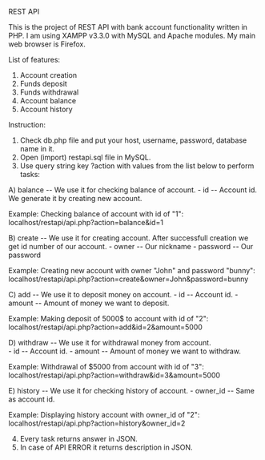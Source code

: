 REST API 

This is the project of REST API with bank account functionality written in PHP. 
I am using XAMPP v3.3.0 with MySQL and Apache modules. My main web browser is Firefox.


List of features: 

1. Account creation
2. Funds deposit 
3. Funds withdrawal
4. Account balance
5. Account history 


Instruction: 

1. Check db.php file and put your host, username, password, database name in it. 
2. Open (import) restapi.sql file in MySQL.
3. Use query string key ?action with values from the list below to perform tasks:

A) balance -- We use it for checking balance of account.
    - id -- Account id. We generate it by creating new account. 
    
Example: Checking balance of account with id of "1": localhost/restapi/api.php?action=balance&id=1 

B) create -- We use it for creating account. After successfull creation we get id number of our account. 
    - owner -- Our nickname
    - password -- Our password 

Example: Creating new account with owner "John" and password "bunny": localhost/restapi/api.php?action=create&owner=John&password=bunny

C) add -- We use it to deposit money on account. 
    - id -- Account id.
    - amount -- Amount of money we want to deposit. 

Example: Making deposit of 5000$ to account with id of "2": localhost/restapi/api.php?action=add&id=2&amount=5000

D) withdraw -- We use it for withdrawal money from account.  
    - id -- Account id. 
    - amount -- Amount of money we want to withdraw.

Example: Withdrawal of $5000 from account with id of "3": localhost/restapi/api.php?action=withdraw&id=3&amount=5000

E) history -- We use it for checking history of account. 
    - owner_id -- Same as account id. 

Example: Displaying history account with owner_id of "2": localhost/restapi/api.php?action=history&owner_id=2  

4. Every task returns answer in JSON. 
5. In case of API ERROR it returns description in JSON. 


